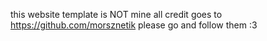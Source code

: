 this website template is NOT mine all credit goes to https://github.com/morsznetik please go and follow them :3
